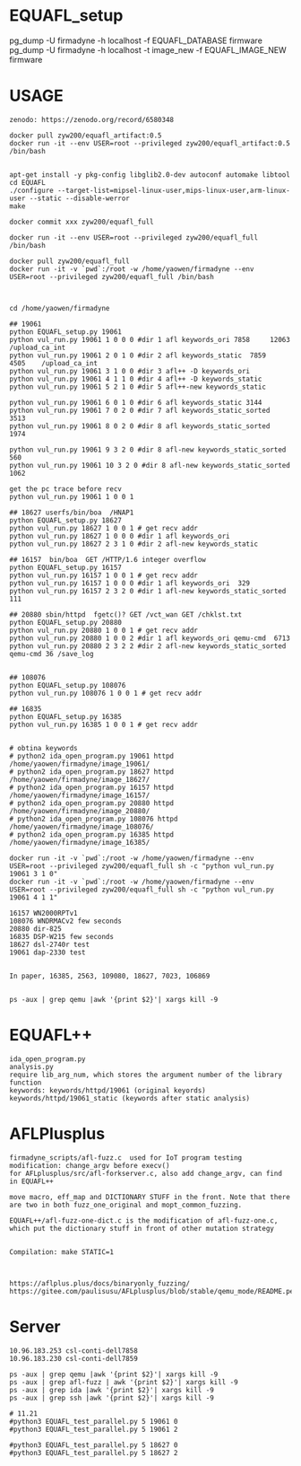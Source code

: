 # EQUAFL_setup

pg_dump -U firmadyne -h localhost -f EQUAFL_DATABASE firmware
pg_dump -U firmadyne -h localhost -t image_new -f EQUAFL_IMAGE_NEW firmware


# USAGE
	
	zenodo: https://zenodo.org/record/6580348

	docker pull zyw200/equafl_artifact:0.5
	docker run -it --env USER=root --privileged zyw200/equafl_artifact:0.5 /bin/bash


	apt-get install -y pkg-config libglib2.0-dev autoconf automake libtool
	cd EQUAFL
	./configure --target-list=mipsel-linux-user,mips-linux-user,arm-linux-user --static --disable-werror 
	make

	docker commit xxx zyw200/equafl_full

	docker run -it --env USER=root --privileged zyw200/equafl_full /bin/bash

	docker pull zyw200/equafl_full
	docker run -it -v `pwd`:/root -w /home/yaowen/firmadyne --env USER=root --privileged zyw200/equafl_full /bin/bash



	cd /home/yaowen/firmadyne

	## 19061
	python EQUAFL_setup.py 19061
	python vul_run.py 19061 1 0 0 0 #dir 1 afl keywords_ori 7858     12063   /upload_ca_int
	python vul_run.py 19061 2 0 1 0 #dir 2 afl keywords_static  7859     4505    /upload_ca_int
	python vul_run.py 19061 3 1 0 0 #dir 3 afl++ -D keywords_ori    
	python vul_run.py 19061 4 1 1 0 #dir 4 afl++ -D keywords_static
	python vul_run.py 19061 5 2 1 0 #dir 5 afl++-new keywords_static

	python vul_run.py 19061 6 0 1 0 #dir 6 afl keywords_static 3144
	python vul_run.py 19061 7 0 2 0 #dir 7 afl keywords_static_sorted  3513
	python vul_run.py 19061 8 0 2 0 #dir 8 afl keywords_static_sorted  1974

	python vul_run.py 19061 9 3 2 0 #dir 8 afl-new keywords_static_sorted  560
	python vul_run.py 19061 10 3 2 0 #dir 8 afl-new keywords_static_sorted  1062

	get the pc trace before recv
	python vul_run.py 19061 1 0 0 1

	## 18627 userfs/bin/boa  /HNAP1
	python EQUAFL_setup.py 18627
	python vul_run.py 18627 1 0 0 1 # get recv addr
	python vul_run.py 18627 1 0 0 0 #dir 1 afl keywords_ori
	python vul_run.py 18627 2 3 1 0 #dir 2 afl-new keywords_static

	## 16157  bin/boa  GET /HTTP/1.6 integer overflow
	python EQUAFL_setup.py 16157 
	python vul_run.py 16157 1 0 0 1 # get recv addr
	python vul_run.py 16157 1 0 0 0 #dir 1 afl keywords_ori  329
	python vul_run.py 16157 2 3 2 0 #dir 1 afl-new keywords_static_sorted  111

	## 20880 sbin/httpd  fgetc()? GET /vct_wan GET /chklst.txt
	python EQUAFL_setup.py 20880
	python vul_run.py 20880 1 0 0 1 # get recv addr
	python vul_run.py 20880 1 0 0 2 #dir 1 afl keywords_ori qemu-cmd  6713
	python vul_run.py 20880 2 3 2 2 #dir 2 afl-new keywords_static_sorted  qemu-cmd 36 /save_log  


	## 108076
	python EQUAFL_setup.py 108076
	python vul_run.py 108076 1 0 0 1 # get recv addr

	## 16835
	python EQUAFL_setup.py 16385
	python vul_run.py 16385 1 0 0 1 # get recv addr


	# obtina keywords 	
 	# python2 ida_open_program.py 19061 httpd /home/yaowen/firmadyne/image_19061/
	# python2 ida_open_program.py 18627 httpd /home/yaowen/firmadyne/image_18627/
	# python2 ida_open_program.py 16157 httpd /home/yaowen/firmadyne/image_16157/
	# python2 ida_open_program.py 20880 httpd /home/yaowen/firmadyne/image_20880/
	# python2 ida_open_program.py 108076 httpd /home/yaowen/firmadyne/image_108076/
	# python2 ida_open_program.py 16385 httpd /home/yaowen/firmadyne/image_16385/

	docker run -it -v `pwd`:/root -w /home/yaowen/firmadyne --env USER=root --privileged zyw200/equafl_full sh -c "python vul_run.py 19061 3 1 0"
	docker run -it -v `pwd`:/root -w /home/yaowen/firmadyne --env USER=root --privileged zyw200/equafl_full sh -c "python vul_run.py 19061 4 1 1"

	16157 WN2000RPTv1	
	108076 WNDRMACv2 few seconds
	20880 dir-825
	16835 DSP-W215 few seconds
	18627 dsl-2740r test 
	19061 dap-2330 test


	In paper, 16385, 2563, 109080, 18627, 7023, 106869


	ps -aux | grep qemu |awk '{print $2}'| xargs kill -9

# EQUAFL++
	ida_open_program.py
	analysis.py
	require lib_arg_num, which stores the argument number of the library function
	keywords: keywords/httpd/19061 (original keyords) keywords/httpd/19061_static (keywords after static analysis)

# AFLPlusplus
	firmadyne_scripts/afl-fuzz.c  used for IoT program testing   modification: change_argv before execv()
	for AFLplusplus/src/afl-forkserver.c, also add change_argv, can find in EQUAFL++

	move macro, eff_map and DICTIONARY STUFF in the front. Note that there are two in both fuzz_one_original and mopt_common_fuzzing.

	EQUAFL++/afl-fuzz-one-dict.c is the modification of afl-fuzz-one.c, which put the dictionary stuff in front of other mutation strategy
	

	Compilation: make STATIC=1



	https://aflplus.plus/docs/binaryonly_fuzzing/
	https://gitee.com/paulisusu/AFLplusplus/blob/stable/qemu_mode/README.persistent.md

# Server

	10.96.183.253 csl-conti-dell7858
	10.96.183.230 csl-conti-dell7859

	ps -aux | grep qemu |awk '{print $2}'| xargs kill -9
	ps -aux | grep afl-fuzz | awk '{print $2}'| xargs kill -9
	ps -aux | grep ida |awk '{print $2}'| xargs kill -9
	ps -aux | grep ssh |awk '{print $2}'| xargs kill -9

	# 11.21
	#python3 EQUAFL_test_parallel.py 5 19061 0
	#python3 EQUAFL_test_parallel.py 5 19061 2

	#python3 EQUAFL_test_parallel.py 5 18627 0
	#python3 EQUAFL_test_parallel.py 5 18627 2